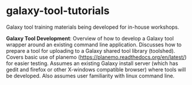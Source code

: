 # galaxy-tool-tutorials
 Galaxy tool training materials being developed for in-house workshops.

**Galaxy Tool Development**: Overview of how to develop a Galaxy tool wrapper around an existing command line application.  Discusses how to prepare a tool for uploading to a Galaxy shared tool library (toolshed).  Covers basic use of planemo (https://planemo.readthedocs.org/en/latest/) for easier testing.  Assumes an existing Galaxy install server (which has gedit and firefox or other X-windows compatible browser) where tools will be developed.  Also assumes user familiarity with linux command line.
